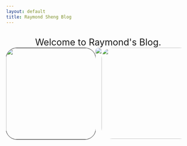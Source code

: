 ```yaml
---
layout: default
title: Raymond Sheng Blog
---
```

<head>
<style> 
.row {
    display: flex;
  justify-content: space-between;
}
.column {
  display: flex;
  justify-content: center;
}
.wdn-stretch {
    max-width: 100%;
    height: auto;
    display: block;
    border-radius: 10px;
}
#recordButton {
  width:70px;
  height:50px;
  text-align: center;
  background-color: #42f54e;
}
#recordButton:hover {
  background-color: #42f5b3;
}
#playButton {
    width:70px;
  height:50px;
  text-align: center;
    background-color: #f20707;
}
#playButton:hover {
  background-color: #f25107;
}
.center {
  margin: 0;
  position: absolute;
  left: 50%;
  transform: translate(-50%, 100%);
}
.center2 {
  margin: 0;
  position: absolute;
  left: 50%;
  transform: translate(-50%, -50%);
}
img.rounded-corners {
  border-radius:30px;
}
.center3 {
    text-align: center;
    justify-content: center;
    align-items: center;
}
.welcome {
  text-align: center;
  font-size: 25px;
}

</style>
</head>

<html>
<br>
<div class="welcome">Welcome to Raymond's Blog.</div>
<div class="row">
    <div class="column">
    <img src='https://github.com/raymondYsheng/CSA_Repo/assets/142441804/03fcccb9-e6ca-4f75-b00c-408ac15ce7d6' width="250" class="wdn-stretch rounded-corners" style="border: 1px solid; border-image-slice: 1;">
    </div>
    <div class="column">
    <img src='https://github.com/raymondYsheng/CSA_Repo/assets/142441804/67084ce8-d145-4d68-83c7-07d15535dde3' class="wdn-stretch rounded-corners">
    </div>
    <div class="column">
    <img src='https://github.com/raymondYsheng/CSA_Repo/assets/142441804/227c1f2d-c74e-4239-b062-7fd054684ccb' width="250" height="490" class="wdn-stretch rounded-corners">
    </div>
<!-- </div>
    <div class="center3">
    <h1>Audio Recorder</h1>
    </div>
    <br>
    <div class="center">
    <button id="recordButton">Record</button>
    <button id="playButton" disabled>Play</button>
    </div>
    <div class="center2">
    <audio id="audioPlayer" controls></audio>
    </div>

  <!-- <script>
      let mediaRecorder;
      let audioChunks = [];

      const recordButton = document.getElementById('recordButton');
      const playButton = document.getElementById('playButton');
      const audioPlayer = document.getElementById('audioPlayer');

      recordButton.addEventListener('click', () => {
          if (mediaRecorder && mediaRecorder.state === 'recording') {
              mediaRecorder.stop();
              recordButton.innerText = 'Record';
              playButton.disabled = false;
          } else {
              navigator.mediaDevices.getUserMedia({ audio: true })
                  .then(stream => {
                      mediaRecorder = new MediaRecorder(stream);

                      mediaRecorder.ondataavailable = event => {
                          if (event.data.size > 0) {
                              audioChunks.push(event.data);
                          }
                      };

                      mediaRecorder.onstop = () => {
                          const audioBlob = new Blob(audioChunks, { type: 'audio/wav' });
                          const audioUrl = URL.createObjectURL(audioBlob);
                          audioPlayer.src = audioUrl;
                      };

                      mediaRecorder.start();
                      recordButton.innerText = 'Stop Recording';
                      playButton.disabled = true;
                  })
                  .catch(error => {
                      console.error('Error accessing microphone:', error);
                  });
          }
      });

      playButton.addEventListener('click', () => {
          if (audioPlayer.src) {
              audioPlayer.play();
          }
      });
  </script> -->
<!-- </html> -->
<!-- 
| Class Name | Teacher    |
|------------|------------|
| CSA        | Mortenson  |
| AP Stats   | Edelstein  |
| APEL       | West       |
| APUSH      | Swanson    |
| AP Bio     | Cheskaty   | -->

